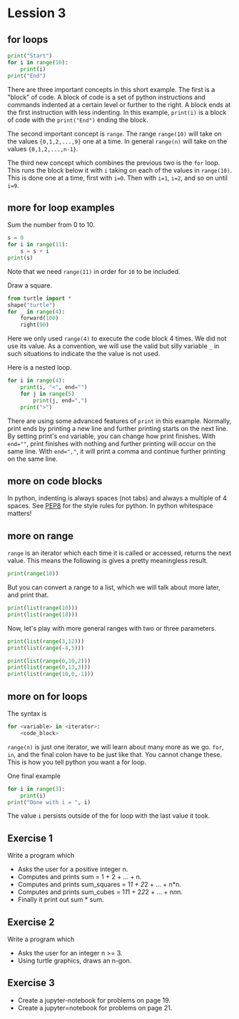 # Lession 3

## for loops

```python
print("Start")
for i in range(10):
    print(i)
print("End")
```

There are three important concepts in this short example.  The first
is a "block" of code.  A block of code is a set of python instructions
and commands indented at a certain level or further to the right.  A
block ends at the first instruction with less indenting.  In this
example, `print(i)` is a block of code with the `print("End")` ending
the block.

The second important concept is `range`.  The range `range(10)` will take on the 
values `{0,1,2,...,9}` one at a time.  In general `range(n)` will take on 
the values `{0,1,2,...,n-1}`.  

The third new concept which combines the previous two is the `for` loop.  This 
runs the block below it with `i` taking on each of the values in  `range(10)`.
This is done one at a time, first with `i=0`.  Then with `i=1`, `i=2`, and so on
until `i=9`.  

## more for loop examples

Sum the number from 0 to 10.  

```python
s = 0
for i in range(11):
    s = s + i
print(s)
```

Note that we need `range(11)` in order for `10` to be included.

Draw a square.  

```python
from turtle import *
shape("turtle")
for _ in range(4):
    forward(100)
    right(90)
```

Here we only used `range(4)` to execute the code block 4 times.  We
did not use its value.  As a convention, we will use the valid but
silly variable `_` in such situations to indicate the the value is
not used.

Here is a nested loop. 

```python
for i in range(4):
    print(i, "<", end="")
    for j in range(5)
        print(j, end=",")
    print(">")
```       

There are using some advanced features of `print` in this example.
Normally, print ends by printing a new line and further printing
starts on the next line.  By setting print's `end` variable, you can
change how print finishes.  With `end=""`, print finishes with nothing
and further printing will occur on the same line.  With `end=","`, it
will print a comma and continue further printing on the same line.

## more on code blocks

In python, indenting is always spaces (not tabs) and always a multiple
of 4 spaces. See [PEP8](https://www.python.org/dev/peps/pep-0008/) for
the style rules for python.  In python whitespace matters!

## more on range

`range` is an iterator which each time it is called or accessed,
returns the next value.  This means the following is gives a pretty
meaningless result.

```python
print(range(10))
```

But you can convert a range to a list, which we will talk about more
later, and print that.

```python
print(list(range(10)))
print(list(range(18)))
```

Now, let's play with more general ranges with two or three parameters. 
```python
print(list(range(3,12)))
print(list(range(-4,5)))

print(list(range(0,10,2)))
print(list(range(0,13,3)))
print(list(range(10,0,-1)))
```

## more on for loops

The syntax is

```python
for <variable> in <iterator>:
    <code_block>
```

`range(n)` is just one iterator, we will learn about many more
as we go.  `for`, `in`, and the final colon have to be just 
like that.  You cannot change these.  This is how you tell python
you want a for loop. 

One final example

```python
for i in range(3):
    print(i)
print("Done with i = ", i)
```

The value `i` persists outside of the for loop with the last 
value it took.  

## Exercise 1

Write a program which 
* Asks the user for a positive integer n.
* Computes and prints sum = 1 + 2 + ... + n.
* Computes and prints sum_squares = 1*1 + 2*2 + ... + n*n.
* Computes and prints sum_cubes = 1*1*1 + 2*2*2 + ... + n*n*n.
* Finally it print out sum * sum. 

## Exercise 2

Write a program which 
* Asks the user for an integer n >= 3.
* Using turtle graphics, draws an n-gon.

## Exercise 3

* Create a jupyter-notebook for problems on page 19.
* Create a jupyter=notebook for problems on page 21.

